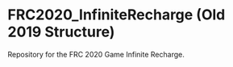 # FRC2020_InfiniteRecharge (Old 2019 Structure)
Repository for the FRC 2020 Game Infinite Recharge.
